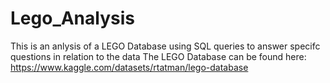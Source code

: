 # Lego_Analysis

This is an anlysis of a LEGO Database using SQL queries to answer specifc questions in relation to the data
The LEGO Database can be found here: https://www.kaggle.com/datasets/rtatman/lego-database
